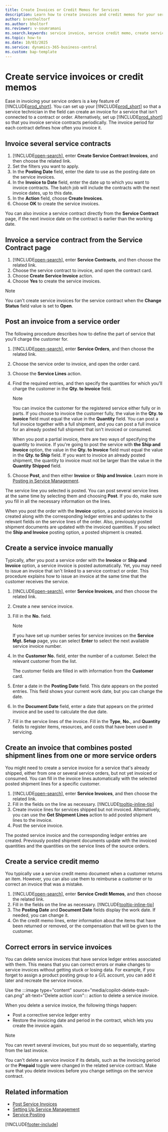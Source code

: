```yaml
---
title: Create Invoices or Credit Memos for Services
description: Learn how to create invoices and credit memos for your services.
author: brentholtorf
ms.author: bholtorf
ms.reviewer: v-soumramani
ms.search.keywords: service invoice, service credit memo, create service invoice, create service credit memo, post service invoice, post service credit memo
ms.topic: how-to
ms.date: 10/03/2025
ms.service: dynamics-365-business-central
ms.custom: bap-template
---
```


# Create service invoices or credit memos

Ease in invoicing your service orders is a key feature of [!INCLUDE[prod_short](includes/prod_short.md)]. You can set up your [!INCLUDE[prod_short](includes/prod_short.md)] so that a service technician in the field can create an invoice for a service that isn't connected to a contract or order. Alternatively, set up [!INCLUDE[prod_short](includes/prod_short.md)] so that you invoice service contracts periodically. The invoice period for each contract defines how often you invoice it.

## Invoice several service contracts

1. [!INCLUDE[open-search](includes/open-search.md)], enter **Create Service Contract Invoices**, and then choose the related link.  
2. Set the filters you want to apply.  
3. In the **Posting Date** field, enter the date to use as the posting date on the service invoices.  
4. In the **Invoice to Date** field, enter the date up to which you want to invoice contracts. The batch job will include the contracts with the next invoice dates, up to this date.  
5. In the **Action** field, choose **Create Invoices**.  
6. Choose **OK** to create the service invoices.  
  
You can also invoice a service contract directly from the **Service Contract** page, if the next invoice date on the contract is earlier than the working date.

## Invoice a service contract from the Service Contract page

1. [!INCLUDE[open-search](includes/open-search.md)], enter **Service Contracts**, and then choose the related link.  
2. Choose the service contract to invoice, and open the contract card.  
3. Choose **Create Service Invoice** action. 
4. Choose **Yes** to create the service invoices.  
  
  > [!NOTE]  
  > You can't create service invoices for the service contract when the **Change Status** field value is set to **Open**.  

## Post an invoice from a service order  

The following procedure describes how to define the part of service that you'll charge the customer for.  

1. [!INCLUDE[open-search](includes/open-search.md)], enter **Service Orders**, and then choose the related link.  
2. Choose the service order to invoice, and open the order card.  
3. Choose the **Service Lines** action.  
4. Find the required entries, and then specify the quantities for which you'll charge the customer in the **Qty. to Invoice** field.  
  
   > [!NOTE]  
   > You can invoice the customer for the registered service either fully or in parts. If you choose to invoice the customer fully, the value in the **Qty. to Invoice** field must equal the value in the **Quantity** field. You can post a full invoice together with a full shipment, and you can post a full invoice for an already posted full shipment that isn't invoiced or consumed.  
   >  
   > When you post a partial invoice, there are two ways of specifying the quantity to invoice. If you're going to post the service with **the Ship and Invoice** option, the value in the **Qty. to Invoice** field must equal the value in the **Qty. to Ship** field. If you want to invoice an already posted shipment, the quantity to invoice must not be larger than the value in the **Quantity Shipped** field.  
  
5. Choose **Post**, and then either **Invoice** or **Ship and Invoice**. Learn more in [Posting in Service Management](service-service-posting.md).  
  
 The service line you selected is posted. You can post several service lines at the same time by selecting them and choosing **Post**. If you do, make sure you fill in all the necessary information on the lines.  
  
 When you post the order with the **Invoice** option, a posted service invoice is created along with the corresponding ledger entries and updates to the relevant fields on the service lines of the order. Also, previously posted shipment documents are updated with the invoiced quantities. If you select the **Ship and Invoice** posting option, a posted shipment is created.

## Create a service invoice manually  

Typically, after you post a service order with the **Invoice** or **Ship and Invoice** option, a service invoice is posted automatically. Yet, you may need to issue an invoice that isn't linked to a service contract or order. This procedure explains how to issue an invoice at the same time that the customer receives the service.  

1. [!INCLUDE[open-search](includes/open-search.md)], enter **Service Invoices**, and then choose the related link.  
2. Create a new service invoice.  
3. Fill in the **No.** field.  
  
    > [!NOTE]  
    > If you have set up number series for service invoices on the **Service Mgt. Setup** page, you can select **Enter** to select the next available service invoice number.  
  
4. In the **Customer No.** field, enter the number of a customer. Select the relevant customer from the list.  
  
    The customer fields are filled in with information from the **Customer** card.  
  
5. Enter a date in the **Posting Date** field. This date appears on the posted entries. This field shows your current work date, but you can change the date.  
6. In the **Document Date** field, enter a date that appears on the printed invoice and be used to calculate the due date.  
7. Fill in the service lines of the invoice. Fill in the **Type**, **No.**, and **Quantity** fields to register items, resources, and costs that have been used in servicing.

## Create an invoice that combines posted shipment lines from one or more service orders

You might need to create a service invoice for a service that's already shipped, either from one or several service orders, but not yet invoiced or consumed. You can fill in the invoice lines automatically with the selected posted shipment lines for a specific customer.  

1. [!INCLUDE[open-search](includes/open-search.md)], enter **Service Invoices**, and then choose the related link.  
2. Fill in the fields on the line as necessary. [!INCLUDE[tooltip-inline-tip](includes/tooltip-inline-tip_md.md)] 
3. Create invoice lines for services shipped but not invoiced. Alternatively, you can use the **Get Shipment Lines** action to add posted shipment lines to the invoice.  
4. Post the service invoice.  
  
 The posted service invoice and the corresponding ledger entries are created. Previously posted shipment documents update with the invoiced quantities and the quantities on the service lines of the source orders.  

## Create a service credit memo  

You typically use a service credit memo document when a customer returns an item. However, you can also use them to reimburse a customer or to correct an invoice that was a mistake.  

1. [!INCLUDE[open-search](includes/open-search.md)], enter **Service Credit Memos**, and then choose the related link.  
2. Fill in the fields on the line as necessary. [!INCLUDE[tooltip-inline-tip](includes/tooltip-inline-tip_md.md)]
3. The **Posting Date** and **Document Date** fields display the work date. If needed, you can change it.
4. On the credit memo lines, enter information about the items that have been returned or removed, or the compensation that will be given to the customer.  

## Correct errors in service invoices

You can delete service invoices that have service ledger entries associated with them. This means that you can correct errors or make changes to service invoices without getting stuck or losing data. For example, if you forget to assign a product posting group to a G/L account, you can add it later and recreate the service invoice.

Use the :::image type="content" source="media/copilot-delete-trash-can.png" alt-text="Delete action icon"::: action to delete a service invoice.

When you delete a service invoice, the following things happen:

* Post a corrective service ledger entry
* Restore the invoicing date and period in the contract, which lets you create the invoice again.

> [!NOTE]
> You can revert several invoices, but you must do so sequentially, starting from the last invoice.
>
> You can't delete a service invoice if its details, such as the invoicing period or the **Prepaid** toggle were changed in the related service contract. Make sure that you delete invoices before you change settings on the service contract.

## Related information

- [Post Service Invoices](service-how-to-post-service-orders.md)  
- [Setting Up Service Management](service-setup-service.md)  
- [Service Posting](service-service-posting.md)  

[!INCLUDE[footer-include](includes/footer-banner.md)]